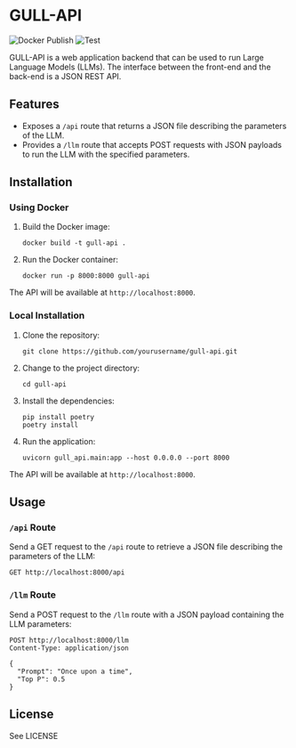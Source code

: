 # GULL-API

![Docker Publish](https://github.com/mdbecker/gull_api/actions/workflows/docker-publish.yml/badge.svg)
![Test](https://github.com/mdbecker/gull_api/actions/workflows/test.yml/badge.svg)


GULL-API is a web application backend that can be used to run Large Language Models (LLMs). The interface between the front-end and the back-end is a JSON REST API.

## Features

- Exposes a `/api` route that returns a JSON file describing the parameters of the LLM.
- Provides a `/llm` route that accepts POST requests with JSON payloads to run the LLM with the specified parameters.

## Installation

### Using Docker

1. Build the Docker image:

   ```
   docker build -t gull-api .
   ```

2. Run the Docker container:

   ```
   docker run -p 8000:8000 gull-api
   ```

The API will be available at `http://localhost:8000`.

### Local Installation

1. Clone the repository:

   ```
   git clone https://github.com/yourusername/gull-api.git
   ```

2. Change to the project directory:

   ```
   cd gull-api
   ```

3. Install the dependencies:

   ```
   pip install poetry
   poetry install
   ```

4. Run the application:

   ```
   uvicorn gull_api.main:app --host 0.0.0.0 --port 8000
   ```

The API will be available at `http://localhost:8000`.

## Usage

### `/api` Route

Send a GET request to the `/api` route to retrieve a JSON file describing the parameters of the LLM:

```
GET http://localhost:8000/api
```

### `/llm` Route

Send a POST request to the `/llm` route with a JSON payload containing the LLM parameters:

```
POST http://localhost:8000/llm
Content-Type: application/json

{
  "Prompt": "Once upon a time",
  "Top P": 0.5
}
```

## License

See LICENSE

